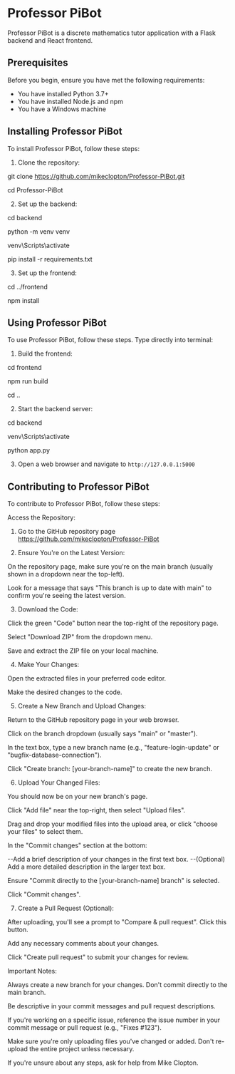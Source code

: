 # Professor PiBot

Professor PiBot is a discrete mathematics tutor application with a Flask backend and React frontend.

## Prerequisites

Before you begin, ensure you have met the following requirements:
* You have installed Python 3.7+
* You have installed Node.js and npm
* You have a Windows machine

## Installing Professor PiBot

To install Professor PiBot, follow these steps:

1. Clone the repository:

git clone https://github.com/mikeclopton/Professor-PiBot.git

cd Professor-PiBot

2. Set up the backend:

cd backend

python -m venv venv

venv\Scripts\activate

pip install -r requirements.txt

3. Set up the frontend:

cd ../frontend

npm install

## Using Professor PiBot

To use Professor PiBot, follow these steps. Type directly into terminal:

1. Build the frontend:

cd frontend

npm run build

cd ..

2. Start the backend server:

cd backend

venv\Scripts\activate

python app.py

3. Open a web browser and navigate to `http://127.0.0.1:5000`

## Contributing to Professor PiBot

To contribute to Professor PiBot, follow these steps:

Access the Repository:

1. Go to the GitHub repository page https://github.com/mikeclopton/Professor-PiBot

2. Ensure You're on the Latest Version:

On the repository page, make sure you're on the main branch (usually shown in a dropdown near the top-left).

Look for a message that says "This branch is up to date with main" to confirm you're seeing the latest version.

3. Download the Code:

Click the green "Code" button near the top-right of the repository page.

Select "Download ZIP" from the dropdown menu.

Save and extract the ZIP file on your local machine.

4. Make Your Changes:

Open the extracted files in your preferred code editor.

Make the desired changes to the code.

5. Create a New Branch and Upload Changes:

Return to the GitHub repository page in your web browser.

Click on the branch dropdown (usually says "main" or "master").

In the text box, type a new branch name (e.g., "feature-login-update" or "bugfix-database-connection").

Click "Create branch: [your-branch-name]" to create the new branch.


6. Upload Your Changed Files:

You should now be on your new branch's page.

Click "Add file" near the top-right, then select "Upload files".

Drag and drop your modified files into the upload area, or click "choose your files" to select them.

In the "Commit changes" section at the bottom:

--Add a brief description of your changes in the first text box.
--(Optional) Add a more detailed description in the larger text box.

Ensure "Commit directly to the [your-branch-name] branch" is selected.

Click "Commit changes".

7. Create a Pull Request (Optional):

After uploading, you'll see a prompt to "Compare & pull request". Click this button.

Add any necessary comments about your changes.

Click "Create pull request" to submit your changes for review.



Important Notes:

Always create a new branch for your changes. Don't commit directly to the main branch.

Be descriptive in your commit messages and pull request descriptions.

If you're working on a specific issue, reference the issue number in your commit message or pull request (e.g., "Fixes #123").

Make sure you're only uploading files you've changed or added. Don't re-upload the entire project unless necessary.

If you're unsure about any steps, ask for help from Mike Clopton.
